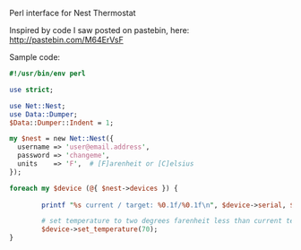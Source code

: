 Perl interface for Nest Thermostat

Inspired by code I saw posted on pastebin, here: http://pastebin.com/M64ErVsF

Sample code:

```perl
#!/usr/bin/env perl

use strict;

use Net::Nest;
use Data::Dumper;
$Data::Dumper::Indent = 1;

my $nest = new Net::Nest({ 
  username => 'user@email.address', 
  password => 'changeme',
  units    => 'F',  # [F]arenheit or [C]elsius              
}); 

foreach my $device (@{ $nest->devices }) {
         
        printf "%s current / target: %0.1f/%0.1f\n", $device->serial, $device->current_temperature, $device->target_temperature;

        # set temperature to two degrees farenheit less than current temperature
        $device->set_temperature(70);
}
```
